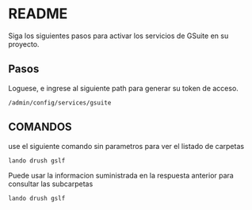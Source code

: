# README

Siga los siguientes pasos para activar los servicios de GSuite en su proyecto.

## Pasos
Loguese, e ingrese al siguiente path para generar su token de acceso.
```
/admin/config/services/gsuite
```

## COMANDOS

use el siguiente comando sin parametros para ver el listado de carpetas
```
lando drush gslf
```

Puede usar la informacion suministrada en la respuesta anterior para consultar las subcarpetas

```
lando drush gslf
```
